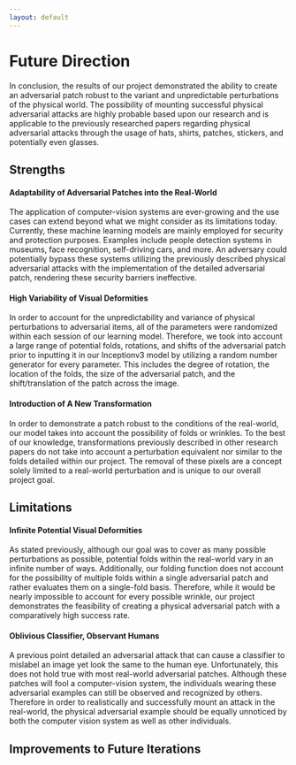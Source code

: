 ```yaml
---
layout: default
---
```


# Future Direction
In conclusion, the results of our project demonstrated the ability to create an adversarial patch robust to the variant and unpredictable perturbations of the physical world. The possibility of mounting successful physical adversarial attacks are highly probable based upon our research and is applicable to the previously researched papers regarding physical adversarial attacks through the usage of hats, shirts, patches, stickers, and potentially even glasses. 

## Strengths
#### Adaptability of Adversarial Patches into the Real-World
The application of computer-vision systems are ever-growing and the use cases can extend beyond what we might consider as its limitations today. Currently, these machine learning models are mainly employed for security and protection purposes. Examples include people detection systems in museums, face recognition, self-driving cars, and more. An adversary could potentially bypass these systems utilizing the previously described physical adversarial attacks with the implementation of the detailed adversarial patch, rendering these security barriers ineffective. 

#### High Variability of Visual Deformities
In order to account for the unpredictability and variance of physical perturbations to adversarial items, all of the parameters were randomized within each session of our learning model. Therefore, we took into account a large range of potential folds, rotations, and shifts of the adversarial patch prior to inputting it in our Inceptionv3 model by utilizing a random number generator for every parameter. This includes the degree of rotation, the location of the folds, the size of the adversarial patch, and the shift/translation of the patch across the image.  

#### Introduction of A New Transformation
In order to demonstrate a patch robust to the conditions of the real-world, our model takes into account the possibility of folds or wrinkles. To the best of our knowledge, transformations previously described in other research papers do not take into account a perturbation equivalent nor similar to the folds detailed within our project. The removal of these pixels are a concept solely limited to a real-world perturbation and is unique to our overall project goal. 

## Limitations
#### Infinite Potential Visual Deformities
As stated previously, although our goal was to cover as many possible perturbations as possible, potential folds within the real-world vary in an infinite number of ways. Additionally, our folding function does not account for the possibility of multiple folds within a single adversarial patch and rather evaluates them on a single-fold basis. Therefore, while it would be nearly impossible to account for every possible wrinkle, our project demonstrates the feasibility of creating a physical adversarial patch with a comparatively high success rate. 

#### Oblivious Classifier, Observant Humans
A previous point detailed an adversarial attack that can cause a classifier to mislabel an image yet look the same to the human eye. Unfortunately, this does not hold true with most real-world adversarial patches. Although these patches will fool a computer-vision system, the individuals wearing these adversarial examples can still be observed and recognized by others. Therefore in order to realistically and successfully mount an attack in the real-world, the physical adversarial example should be equally unnoticed by both the computer vision system as well as other individuals. 

## Improvements to Future Iterations


